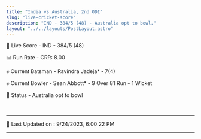 ```yaml
---
title: "India vs Australia, 2nd ODI"
slug: "live-cricket-score"
description: "IND - 384/5 (48) - Australia opt to bowl."
layout: "../../layouts/PostLayout.astro"
---
```


🔴 Live Score - IND - 384/5 (48)  

📊 Run Rate - CRR: 8.00  

✊ Current Batsman - Ravindra Jadeja* - 7(4)  

✊ Current Bowler - Sean Abbott* - 9 Over 81 Run - 1 Wicket  

📑 Status - Australia opt to bowl

<br />

***

📝 Last Updated on : 9/24/2023, 6:00:22 PM

***


